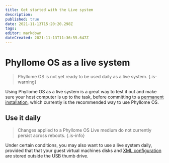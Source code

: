 ```yaml
---
title: Get started with the Live system
description: 
published: true
date: 2021-11-13T15:20:20.298Z
tags: 
editor: markdown
dateCreated: 2021-11-13T11:36:55.647Z
---
```


# Phyllome OS as a live system

> Phyllome OS is not yet ready to be used daily as a live system.
{.is-warning}

Using Phyllome OS as a live system is a great way to test it out and make sure your host computer is up to the task, before committing to a [permanent installation](/deploy/live), which currently is the recommended way to use Phyllome OS.

## Use it daily

>  Changes applied to a Phyllome OS Live medium do not currently persist across reboots.
{.is-info}

Under certain conditions, you may also want to use a live system daily, provided that that your guest virtual machines disks and [XML configuration](/virt/xml) are stored outside the USB thumb drive.